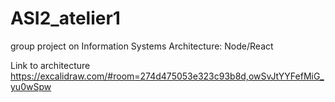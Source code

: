# ASI2_atelier1
group project on Information Systems Architecture: Node/React

Link to architecture
https://excalidraw.com/#room=274d475053e323c93b8d,owSvJtYYFefMiG_yu0wSpw